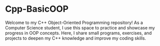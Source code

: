 # Cpp-BasicOOP
Welcome to my C++ Object-Oriented Programming repository! As a Computer Science student, I use this space to practice and showcase my progress in OOP concepts. Here, I share small programs, exercises, and projects to deepen my C++ knowledge and improve my coding skills.  
